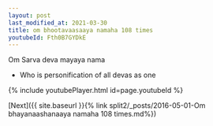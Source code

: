 ```yaml
---
layout: post
last_modified_at: 2021-03-30
title: om bhootavaasaaya namaha 108 times
youtubeId: Fth0B7GYDkE
---
```

 
 
Om Sarva deva mayaya nama 
 
 -  Who is personification of all devas as one 
 
  
 
  
 
 
 
 
 
 


{% include youtubePlayer.html id=page.youtubeId %}
 
[Next]({{ site.baseurl }}{% link  split2/_posts/2016-05-01-Om bhayanaashanaaya namaha 108 times.md%})
 
